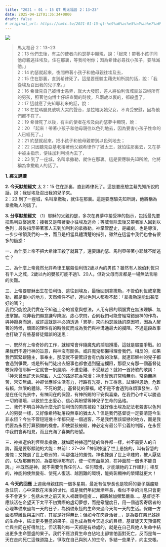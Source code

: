 ```yaml
---
title: "2021 – 01 – 15 QT 馬太福音 2：13~23"
date: 2025-04-12T01:36:34+0800
draft: false
# original_url: https://cmtc.tw/2021-01-15-qt-%e9%a6%ac%e5%a4%aa%e7%a6%8f%e9%9f%b3-2%ef%bc%9a1323
---
```


![](/images/qt.jpg)
> 馬太福音 2：13\~23  
> 2：13 他們去後，有主的使者向約瑟夢中顯現，說：「起來！帶著小孩子同他母親逃往埃及，住在那裏，等我吩咐你；因為希律必尋找小孩子，要除滅他。」  
> 2：14 約瑟就起來，夜間帶著小孩子和他母親往埃及去，  
> 2：15 住在那裏，直到希律死了。這是要應驗主藉先知所說的話，說：「我從埃及召出我的兒子來。」  
> 2：16 希律見自己被博士愚弄，就大大發怒，差人將伯利恆城裏並四境所有的男孩，照著他向博士仔細查問的時候，凡兩歲以裏的，都殺盡了。  
> 2：17 這就應了先知耶利米的話，說：  
> 2：18 在拉瑪聽見號咷大哭的聲音，是拉結哭她兒女，不肯受安慰，因為他們都不在了。  
> 2：19 希律死了以後，有主的使者在埃及向約瑟夢中顯現，說：  
> 2：20 「起來！帶著小孩子和他母親往以色列地去，因為要害小孩子性命的人已經死了。」  
> 2：21 約瑟就起來，把小孩子和他母親帶到以色列地去；  
> 2：22 只因聽見亞基老接著他父親希律作了猶太王，就怕往那裏去，又在夢中被主指示，便往加利利境內去了，  
> 2：23 到了一座城，名叫拿撒勒，就住在那裏。這是要應驗先知所說，他將稱為拿撒勒人的話了。

**1. 經文誦讀**

**2.  今天默想經文**
太 2：15 住在那裏，直到希律死了。這是要應驗主藉先知所說的話，說：我從埃及召出我的兒子來。  
2：23 到了一座城，名叫拿撒勒，就住在那裏。這是要應驗先知所說，他將稱為拿撒勒人的話了。

**3. 分享默想經文**
（1）耶穌的父親約瑟，多次在異夢中接受神的指示，包括最先要把馬利亞娶過來；接著又是帶著妻小往埃及逃命；等威脅除去後又帶著家人回到以色列；最後指示帶著家人去到加利利的拿撒勒。神掌管歷史，是編劇，也是導演，一步步帶領我們的一生，而且是相當具體清楚的指引，雖然在這當中我們也會有很多的疑惑：

一、為什麼上帝不把大希律王殺了就算了，還要讓約瑟、馬利亞帶著小耶穌不斷逃亡？

二、為什麼上帝竟然允許希律王屠殺伯利恆2歲以內的男孩？雖然有人說伯利恆只有千人之城，2歲以內的嬰孩可能不過1、20人，但對父母而言都是一場無法言喻的災難。

三、上帝要耶穌出生在伯利恆、逃往到埃及，最後回到拿撒勒，不管伯利恆或拿撒勒，都是很小的地方，天然條件不好，連以色列人都看不起：「拿撒勒還能出甚麼好的嗎？」  
我們只能說我們實在不知道上帝的旨意與想法，人用有限的頭腦實在無法理解、無法掌握。除非我們願意謙卑降服，虛心求問，否則我們可能會經常錯過神的作為，與神擦身而過，或許這就是神必須透過「異夢」來向約瑟說話的原因吧，因為人醒著的時候，頑固的理性有的時候反而成為我們與神溝通最大的攔阻。不過這段故事也打破了有些基督徒錯誤的迷思：

一、既然有上帝奇妙的工作，就經常會伴隨魔鬼的攔阻攪擾，這就是屬靈爭戰。如果我們不遵行神的旨意，與神沒有關係，或許魔鬼都懶得理會我們。相反的，如果我們緊緊跟隨主，事奉主，那麼就不要驚訝會有仇敵的攻擊。就連耶穌神的兒子都會遇到爭戰，或是所有門徒出去服事也都會遇到逼迫攔阻，那麼又有那一個基督徒敢保障信耶穌一定就會一帆風順、不遭患難、不受艱苦？就如一首詩歌的歌詞：「神未曾應許天色常藍，人生的路途花香常漫；神未曾應許常晴無雨，常樂無痛苦，常安無虞。神卻曾應許生活有力，行路有光亮，作工得息，試煉得恩助，危難有賴，無限的體諒，不死的愛。」基督徒的蒙福，絕不是不會遇到麻煩事發生，卻是在任何光景中，有神同在的保證，有神所賜的平安與喜樂，在我們心中可以勝過一切的環境，以致於生出愛心、信心與盼望等神兒子生命的品格。  
二、我們不明白神為什麼允許伯利恆的男孩被殺？就好像出埃及記法老殺害以色列人的男嬰一樣，又好像希特勒屠殺無辜的猶太人？但是我們基督徒一定要清楚今生非永恆？今生不管短短幾十年都只是一個過客，不是我們應該留戀的地方，而是我們要為永恆打算預備的機會。即使嬰孩被殺，神必定有最公平公義的判斷，在永恆中我們會再相見，而且充滿了喜樂的盼望。

三、神揀選伯利恆與拿撒勒，就如同神揀選門徒的條件都一樣，神不需要人的自誇，而是要彰顯祂的大能：林前1：27\~29「神卻揀選了世上愚拙的，叫有智慧的羞愧；又揀選了世上軟弱的，叫那強壯的羞愧。神也揀選了世上卑賤的，被人厭惡的，以及那無有的，為要廢掉那有的，使一切有血氣的，在神面前一個也不能自誇。」神既然是神，就不需要倚靠任何人、任何環境，才能讓祂的工作順利；相反的，神能夠使無變有、使死人復活、越困難的環境，能夠彰顯神的榮耀就更大！

**4. 今天的回應**
上週我母親住院一個多星期，最近有位學長也是牧師的妻子腦瘤緊急住院，心中深歎在末後的世代，或是我們年紀漸漸年長，看似不幸的消息只會更多不會更少；包括末世之前天災人禍戰爭瘟疫…，都將越加頻繁嚴重…。基督徒不應該活在企望天下太平不初實際的虛幻夢想，而是儆醒度日，用一個過客寄居者的心理準備來過每一天的日子，為預備永恆的生命來過今天每一天的生活。保羅一方面渴望離世與主同在，其實是好得無比；但如今在肉身活著…，是為要在弟兄姊妹的生命中，結出更多豐盛的果子。這也成為我今天追求的目標，基督徒天天預備死亡與主同在好得無比，但活著的每一天都是有益處的，就是在自己與他人生命中結出更多生命豐盛的果子。我們不應浪費生命白佔地土卻害怕面對死亡，反而是每一天在走向死亡這條道路上，爭取在自己與別人的生命，多結一些果子，向主交帳。
